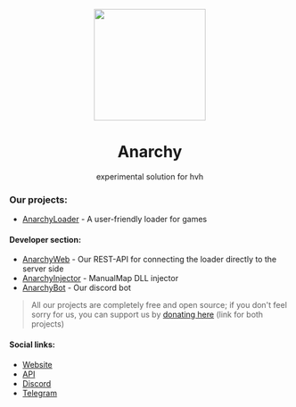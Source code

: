 <p align=center>
  <img src="https://github.com/user-attachments/assets/612e9bbd-2669-4161-8d82-dd266c03b08e" width=200>
  <h1 align=center>Anarchy</h1>
</p>

<p align=center>experimental solution for hvh</p>

### Our projects:
* [AnarchyLoader](https://github.com/AnarchyLoader/AnarchyLoader) - A user-friendly loader for games

#### Developer section:
* [AnarchyWeb](https://github.com/AnarchyLoader/AnarchyWeb) - Our REST-API for connecting the loader directly to the server side
* [AnarchyInjector](https://github.com/AnarchyLoader/AnarchyInjector) - ManualMap DLL injector
* [AnarchyBot](https://github.com/AnarchyLoader/AnarchyBot) - Our discord bot

> All our projects are completely free and open source; if you don't feel sorry for us, you can support us by [donating here](https://collapseloader.org/donate/) (link for both projects)

#### Social links:
* [Website](https://anarchy.my/)
* [API](https://api.anarchy.my/)
* [Discord](https://anarchy.my/discord/)
* [Telegram](https://t.me/AnarchyLoader)
